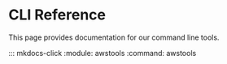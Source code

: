 # CLI Reference

This page provides documentation for our command line tools.

::: mkdocs-click
    :module: awstools
    :command: awstools
